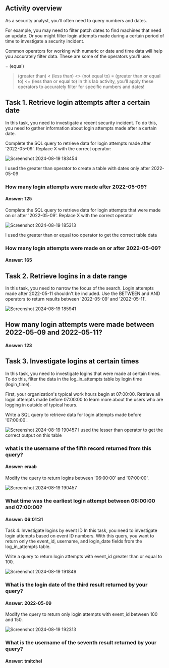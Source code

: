 ## Activity overview
As a security analyst, you’ll often need to query numbers and dates.

For example, you may need to filter patch dates to find machines that need an update. Or you might filter login attempts made during a certain period of time to investigate a security incident.

Common operators for working with numeric or date and time data will help you accurately filter data. These are some of the operators you'll use:

= (equal)
> (greater than)
< (less than)
<> (not equal to)
>= (greater than or equal to)
<= (less than or equal to)
In this lab activity, you’ll apply these operators to accurately filter for specific numbers and dates!

## Task 1. Retrieve login attempts after a certain date
In this task, you need to investigate a recent security incident. To do this, you need to gather information about login attempts made after a certain date.

Complete the SQL query to retrieve data for login attempts made after '2022-05-09'. Replace X with the correct operator:

![Screenshot 2024-08-19 183454](https://github.com/user-attachments/assets/6e785886-79e0-42dd-b592-c525a0464c84)

I used the greater than operator to create a table with dates only after  2022-05-09

### How many login attempts were made after 2022-05-09?
#### Answer: 125

Complete the SQL query to retrieve data for login attempts that were made on or after '2022-05-09'. Replace X with the correct operator

![Screenshot 2024-08-19 185313](https://github.com/user-attachments/assets/40036868-7cf9-4ef3-9a24-b0a2c358f55f)

I used the greater than or equal too operator to get the correct table data

### How many login attempts were made on or after 2022-05-09?

#### Answer: 165

## Task 2. Retrieve logins in a date range
In this task, you need to narrow the focus of the search. Login attempts made after 2022-05-11 shouldn't be included. Use the BETWEEN and AND operators to return results between '2022-05-09' and '2022-05-11'.

![Screenshot 2024-08-19 185941](https://github.com/user-attachments/assets/c504ed6a-fde5-48e8-8b82-a366b6703ec3)

## How many login attempts were made between 2022-05-09 and 2022-05-11?

#### Answer: 123

## Task 3. Investigate logins at certain times
In this task, you need to investigate logins that were made at certain times. To do this, filter the data in the log_in_attempts table by login time (login_time).

First, your organization's typical work hours begin at 07:00:00. Retrieve all login attempts made before 07:00:00 to learn more about the users who are logging in outside of typical hours.

Write a SQL query to retrieve data for login attempts made before '07:00:00'.

![Screenshot 2024-08-19 190457](https://github.com/user-attachments/assets/86c5234b-509d-429b-85cc-21ce9cd8b3ec)
I used the lesser than operator to get the correct output on this table

### what is the username of the fifth record returned from this query?
#### Answer: eraab

Modify the query to return logins between '06:00:00' and '07:00:00'.

![Screenshot 2024-08-19 190457](https://github.com/user-attachments/assets/8ac93430-bfdf-4df8-b61c-f1c01e042f5c)

### What time was the earliest login attempt between 06:00:00 and 07:00:00?
#### Answer: 06:01:31

Task 4. Investigate logins by event ID
In this task, you need to investigate login attempts based on event ID numbers. With this query, you want to return only the event_id, username, and login_date fields from the log_in_attempts table.

Write a query to return login attempts with event_id greater than or equal to 100.

![Screenshot 2024-08-19 191849](https://github.com/user-attachments/assets/775d9622-d3d0-465b-9300-9d72b8800753)

### What is the login date of the third result returned by your query?
#### Answer: 2022-05-09

Modify the query to return only login attempts with event_id between 100 and 150.

![Screenshot 2024-08-19 192313](https://github.com/user-attachments/assets/c5e137e2-dc4a-4d1d-9251-2e71e8e40a7c)

### What is the username of the seventh result returned by your query?
#### Answer: tmitchel

